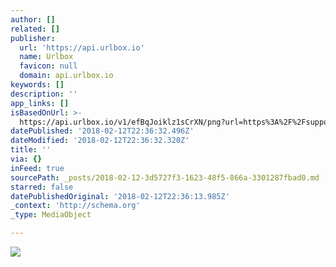 ```yaml
---
author: []
related: []
publisher:
  url: 'https://api.urlbox.io'
  name: Urlbox
  favicon: null
  domain: api.urlbox.io
keywords: []
description: ''
app_links: []
isBasedOnUrl: >-
  https://api.urlbox.io/v1/efBqJoiklz1sCrXN/png?url=https%3A%2F%2Fsupport.cyboolo.io%2Ffr%2F&full_page=true
datePublished: '2018-02-12T22:36:32.496Z'
dateModified: '2018-02-12T22:36:32.320Z'
title: ''
via: {}
inFeed: true
sourcePath: _posts/2018-02-12-3d5727f3-1623-48f5-866a-3301287fbad0.md
starred: false
datePublishedOriginal: '2018-02-12T22:36:13.985Z'
_context: 'http://schema.org'
_type: MediaObject

---
```

<article style=""><img src="https://api.urlbox.io/v1/efBqJoiklz1sCrXN/png?url=https%3A%2F%2Fsupport.cyboolo.io%2Ffr%2F&amp;full_page=true" /></article>